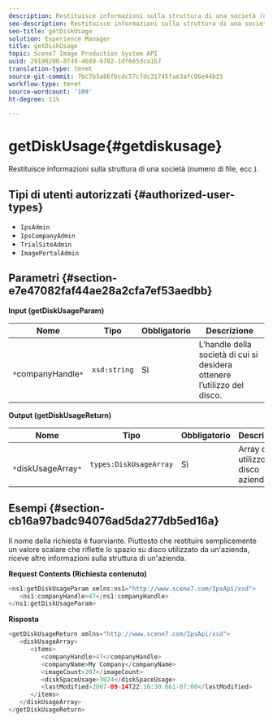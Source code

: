 ```yaml
---
description: Restituisce informazioni sulla struttura di una società (numero di file, ecc.).
seo-description: Restituisce informazioni sulla struttura di una società (numero di file, ecc.).
seo-title: getDiskUsage
solution: Experience Manager
title: getDiskUsage
topic: Scene7 Image Production System API
uuid: 29190200-8f49-4689-9782-1df665dca1b7
translation-type: tm+mt
source-git-commit: 7bc7b3a86fbcdc57cfdc31745fae3afc06e44b15
workflow-type: tm+mt
source-wordcount: '109'
ht-degree: 11%

---
```



# getDiskUsage{#getdiskusage}

Restituisce informazioni sulla struttura di una società (numero di file, ecc.).

## Tipi di utenti autorizzati {#authorized-user-types}

* `IpsAdmin`
* `IpsCompanyAdmin`
* `TrialSiteAdmin`
* `ImagePortalAdmin`

## Parametri {#section-e7e47082faf44ae28a2cfa7ef53aedbb}

**Input (getDiskUsageParam)**

| Nome | Tipo | Obbligatorio | Descrizione |
|---|---|---|---|
| ` *`companyHandle`*` | `xsd:string` | Sì | L’handle della società di cui si desidera ottenere l’utilizzo del disco. |

**Output (getDiskUsageReturn)**

| Nome | Tipo | Obbligatorio | Descrizione |
|---|---|---|---|
| ` *`diskUsageArray`*` | `types:DiskUsageArray` | Sì | Array di utilizzo del disco aziendale. |

## Esempi {#section-cb16a97badc94076ad5da277db5ed16a}

Il nome della richiesta è fuorviante. Piuttosto che restituire semplicemente un valore scalare che riflette lo spazio su disco utilizzato da un&#39;azienda, riceve altre informazioni sulla struttura di un&#39;azienda.

**Request Contents (Richiesta contenuto)**

```java
<ns1:getDiskUsageParam xmlns:ns1="http://www.scene7.com/IpsApi/xsd">
   <ns1:companyHandle>47</ns1:companyHandle>
</ns1:getDiskUsageParam>
```

**Risposta**

```java
<getDiskUsageReturn xmlns="http://www.scene7.com/IpsApi/xsd">
   <diskUsageArray>
      <items>
         <companyHandle>47</companyHandle>
         <companyName>My Company</companyName>
         <imageCount>207</imageCount>
         <diskSpaceUsage>3024</diskSpaceUsage>
         <lastModified>2007-09-14T22:10:30.661-07:00</lastModified>
      </items>
   </diskUsageArray>
</getDiskUsageReturn>
```

